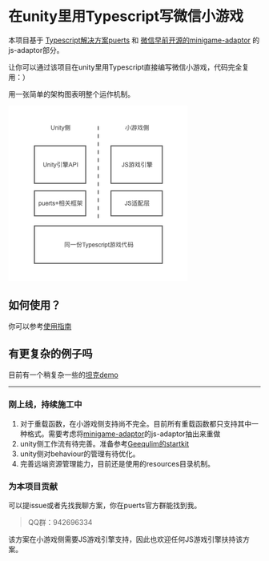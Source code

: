 # 在unity里用Typescript写微信小游戏

本项目基于 [Typescript解决方案puerts](https://github.com/Tencent/puerts) 和 [微信早前开源的minigame-adaptor](https://github.com/wechat-miniprogram/minigame-adaptor) 的js-adaptor部分。

让你可以通过该项目在unity里用Typescript直接编写微信小游戏，代码完全复用：）

用一张简单的架构图表明整个运作机制。

![arch](./doc/arch.png)

## 如何使用？
你可以参考[使用指南](./doc/quickstart.md)

## 有更复杂的例子吗
目前有一个稍复杂一些的[坦克demo](https://github.com/xosuperpig/puerts-wxengine-example)

------------------------------------------------------------------------

### 刚上线，持续施工中
1. 对于重载函数，在小游戏侧支持尚不完全。目前所有重载函数都只支持其中一种格式。需要考虑将[minigame-adaptor](https://github.com/wechat-miniprogram/minigame-adaptor)的js-adaptor抽出来重做
2. unity侧工作流有待完善。准备参考[Geequlim的startkit](https://github.com/Geequlim/puerts-starter-kit)
3. unity侧对behaviour的管理有待优化。
4. 完善远端资源管理能力，目前还是使用的resources目录机制。

### 为本项目贡献
可以提issue或者先找我聊方案，你在puerts官方群能找到我。
> QQ群：942696334

该方案在小游戏侧需要JS游戏引擎支持，因此也欢迎任何JS游戏引擎扶持该方案。